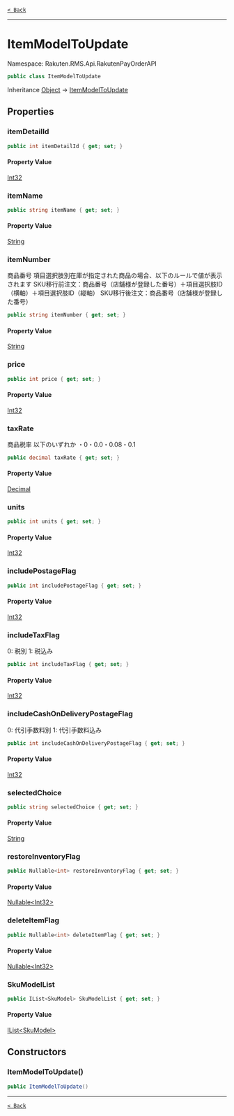 [`< Back`](./)

---

# ItemModelToUpdate

Namespace: Rakuten.RMS.Api.RakutenPayOrderAPI

```csharp
public class ItemModelToUpdate
```

Inheritance [Object](https://docs.microsoft.com/en-us/dotnet/api/system.object) → [ItemModelToUpdate](./rakuten.rms.api.rakutenpayorderapi.itemmodeltoupdate)

## Properties

### **itemDetailId**

```csharp
public int itemDetailId { get; set; }
```

#### Property Value

[Int32](https://docs.microsoft.com/en-us/dotnet/api/system.int32)<br>

### **itemName**

```csharp
public string itemName { get; set; }
```

#### Property Value

[String](https://docs.microsoft.com/en-us/dotnet/api/system.string)<br>

### **itemNumber**

商品番号
 項目選択肢別在庫が指定された商品の場合、以下のルールで値が表示されます
 SKU移行前注文：商品番号（店舗様が登録した番号）＋項目選択肢ID（横軸）＋項目選択肢ID（縦軸）
 SKU移行後注文：商品番号（店舗様が登録した番号）

```csharp
public string itemNumber { get; set; }
```

#### Property Value

[String](https://docs.microsoft.com/en-us/dotnet/api/system.string)<br>

### **price**

```csharp
public int price { get; set; }
```

#### Property Value

[Int32](https://docs.microsoft.com/en-us/dotnet/api/system.int32)<br>

### **taxRate**

商品税率
 以下のいずれか
 ・0・0.0・0.08・0.1

```csharp
public decimal taxRate { get; set; }
```

#### Property Value

[Decimal](https://docs.microsoft.com/en-us/dotnet/api/system.decimal)<br>

### **units**

```csharp
public int units { get; set; }
```

#### Property Value

[Int32](https://docs.microsoft.com/en-us/dotnet/api/system.int32)<br>

### **includePostageFlag**

```csharp
public int includePostageFlag { get; set; }
```

#### Property Value

[Int32](https://docs.microsoft.com/en-us/dotnet/api/system.int32)<br>

### **includeTaxFlag**

0: 税別
 1: 税込み

```csharp
public int includeTaxFlag { get; set; }
```

#### Property Value

[Int32](https://docs.microsoft.com/en-us/dotnet/api/system.int32)<br>

### **includeCashOnDeliveryPostageFlag**

0: 代引手数料別
 1: 代引手数料込み

```csharp
public int includeCashOnDeliveryPostageFlag { get; set; }
```

#### Property Value

[Int32](https://docs.microsoft.com/en-us/dotnet/api/system.int32)<br>

### **selectedChoice**

```csharp
public string selectedChoice { get; set; }
```

#### Property Value

[String](https://docs.microsoft.com/en-us/dotnet/api/system.string)<br>

### **restoreInventoryFlag**

```csharp
public Nullable<int> restoreInventoryFlag { get; set; }
```

#### Property Value

[Nullable&lt;Int32&gt;](https://docs.microsoft.com/en-us/dotnet/api/system.nullable-1)<br>

### **deleteItemFlag**

```csharp
public Nullable<int> deleteItemFlag { get; set; }
```

#### Property Value

[Nullable&lt;Int32&gt;](https://docs.microsoft.com/en-us/dotnet/api/system.nullable-1)<br>

### **SkuModelList**

```csharp
public IList<SkuModel> SkuModelList { get; set; }
```

#### Property Value

[IList&lt;SkuModel&gt;](https://docs.microsoft.com/en-us/dotnet/api/system.collections.generic.ilist-1)<br>

## Constructors

### **ItemModelToUpdate()**

```csharp
public ItemModelToUpdate()
```

---

[`< Back`](./)

